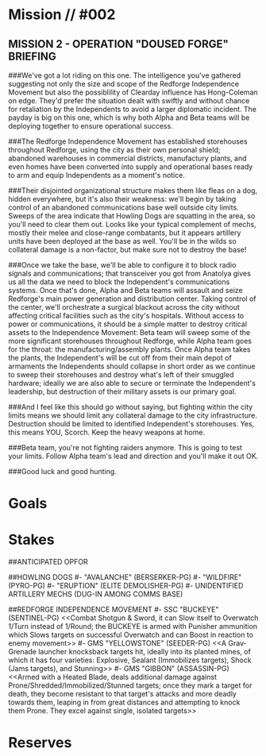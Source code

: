 # Mission // #002
## MISSION 2 - OPERATION "DOUSED FORGE" BRIEFING

###We've got a lot riding on this one. The intelligence you've gathered suggesting not only the size and scope of the Redforge Independence Movement but also the possiblility of Clearday influence has Hong-Coleman on edge. They'd prefer the situation dealt with swiftly and without chance for retaliation by the Independents to avoid a larger diplomatic incident. The payday is big on this one, which is why both Alpha and Beta teams will be deploying together to ensure operational success.

###The Redforge Independence Movement has established storehouses throughout Redforge, using the city as their own personal shield; abandoned warehouses in commercial districts, manufactury plants, and even homes have been converted into supply and operational bases ready to arm and equip Independents as a moment's notice.

###Their disjointed organizational structure makes them like fleas on a dog, hidden everywhere, but it's also their weakness: we'll begin by taking control of an abandoned communications base well outside city limits. Sweeps of the area indicate that Howling Dogs are squatting in the area, so you'll need to clear them out. Looks like your typical complement of mechs, mostly their melee and close-range combatants, but it appears artillery units have been deployed at the base as well. You'll be in the wilds so collateral damage is a non-factor, but make sure not to destroy the base!

###Once we take the base, we'll be able to configure it to block radio signals and communications; that transceiver you got from Anatolya gives us all the data we need to block the Independent's communications systems. Once that's done, Alpha and Beta teams will assault and seize Redforge's main power generation and distribution center. Taking control of the center, we'll orchestrate a surgical blackout across the city without affecting critical facilities such as the city's hospitals. Without access to power or communications, it should be a simple matter to destroy critical assets to the Independence Movement: Beta team will sweep some of the more significant storehouses throughout Redforge, while Alpha team goes for the throat: the manufacturing/assembly plants. Once Alpha team takes the plants, the Independent's will be cut off from their main depot of armaments the Independents should collapse in short order as we continue to sweep their storehouses and destroy what's left of their smuggled hardware; ideally we are also able to secure or terminate the Independent's leadership, but destruction of their military assets is our primary goal.

###And I feel like this should go without saying, but fighting within the city limits means we should limit any collateral damage to the city infrastructure. Destruction should be limited to identified Independent's storehouses. Yes, this means YOU, Scorch. Keep the heavy weapons at home.

###Beta team, you're not fighting raiders anymore. This is going to test your limits. Follow Alpha team's lead and direction and you'll make it out OK.

###Good luck and good hunting.

# Goals

# Stakes
##ANTICIPATED OPFOR

##HOWLING DOGS
#- "AVALANCHE" (BERSERKER-PG)
#- "WILDFIRE" (PYRO-PG)
#- "ERUPTION" (ELITE DEMOLISHER-PG)
#- UNIDENTIFIED ARTILLERY MECHS (DUG-IN AMONG COMMS BASE)

##REDFORGE INDEPENDENCE MOVEMENT
#- SSC "BUCKEYE" (SENTINEL-PG) <<Combat Shotgun & Sword, it can Slow itself to Overwatch 1/Turn instead of 1/Round; the BUCKEYE is armed with Punisher ammunition which Slows targets on successful Overwatch and can Boost in reaction to enemy movement>>
#- GMS "YELLOWSTONE" (SEEDER-PG) <<A Grav-Grenade launcher knocksback targets hit, ideally into its planted mines, of which it has four varieties: Explosive, Sealant (Immobilizes targets), Shock (Jams targets), and Stunning>>
#- GMS "GIBBON" (ASSASSIN-PG) <<Armed with a Heated Blade, deals additional damage against Prone/Shredded/Immobilized/Stunned targets; once they mark a target for death, they become resistant to that target's attacks and more deadly towards them, leaping in from great distances and attempting to knock them Prone. They excel against single, isolated targets>>

# Reserves
